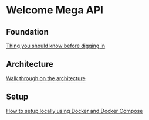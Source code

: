 # Welcome Mega API

## Foundation
[Thing you should know before digging in](docs/01-foundation.md)

## Architecture
[Walk through on the architecture](docs/02-architecture.md)

## Setup
[How to setup locally using Docker and Docker Compose](docs/03-setup.md)
